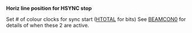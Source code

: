 **Horiz line position for HSYNC stop**

Set # of colour clocks for sync start ([HTOTAL](/hardware:htotal) for bits) See [BEAMCON0](/hardware:beamcon0) for details of when these 2 are active.

